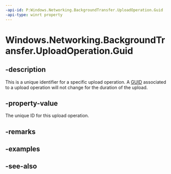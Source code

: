```yaml
---
-api-id: P:Windows.Networking.BackgroundTransfer.UploadOperation.Guid
-api-type: winrt property
---
```


<!-- Property syntax
public System.Guid Guid { get; }
-->

# Windows.Networking.BackgroundTransfer.UploadOperation.Guid

## -description
This is a unique identifier for a specific upload operation. A [GUID](/windows/win32/api/guiddef/ns-guiddef-guid) associated to a upload operation will not change for the duration of the upload.

## -property-value
The unique ID for this upload operation.

## -remarks

## -examples

## -see-also
